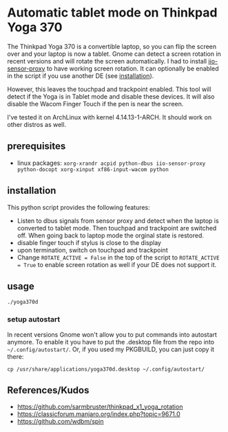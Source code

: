 # Automatic tablet mode on Thinkpad Yoga 370

The Thinkpad Yoga 370 is a convertible laptop, so you can flip the screen over and your laptop is now a tablet.
Gnome can detect a screen rotation in recent versions and will rotate the screen automatically.
I had to install [iio-sensor-proxy](https://github.com/hadess/iio-sensor-proxy) to have working screen rotation. It can optionally be enabled in the script if you use another DE (see [installation](#installation)).

However, this leaves the touchpad and trackpoint enabled. This tool will detect if the Yoga is in Tablet mode and disable these devices.
It will also disable the Wacom Finger Touch if the pen is near the screen.

I've tested it on ArchLinux with kernel 4.14.13-1-ARCH. It should work on other distros as well.

## prerequisites
* linux packages: `xorg-xrandr acpid python-dbus iio-sensor-proxy python-docopt xorg-xinput xf86-input-wacom python`

## installation

This python script provides the following features:

* Listen to dbus signals from sensor proxy and detect when the laptop is converted to tablet mode. Then touchpad and trackpoint are switched off. When going back to laptop mode the orginal state is restored.
* disable finger touch if stylus is close to the display
* upon termination, switch on touchpad and trackpoint
* Change `ROTATE_ACTIVE = False` in the top of the script to `ROTATE_ACTIVE = True` to enable screen rotation as well if your DE does not support it.

## usage

```
./yoga370d
```

### setup autostart

In recent versions Gnome won't allow you to put commands into autostart anymore. To enable it you have to put the .desktop file from the repo into `~/.config/autostart/`.
Or, if you used my PKGBUILD, you can just copy it there:
```
cp /usr/share/applications/yoga370d.desktop ~/.config/autostart/
```

## References/Kudos

* https://github.com/sarmbruster/thinkpad_x1_yoga_rotation
* https://classicforum.manjaro.org/index.php?topic=9671.0
* https://github.com/wdbm/spin
